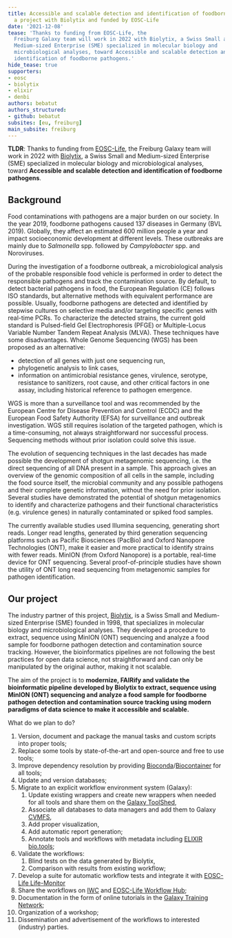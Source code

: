 ```yaml
---
title: Accessible and scalable detection and identification of foodborne pathogens,
  a project with Biolytix and funded by EOSC-Life
date: '2021-12-08'
tease: 'Thanks to funding from EOSC-Life, the
  Freiburg Galaxy team will work in 2022 with Biolytix, a Swiss Small and
  Medium-sized Enterprise (SME) specialized in molecular biology and
  microbiological analyses, toward Accessible and scalable detection and
  identification of foodborne pathogens.'
hide_tease: true
supporters:
- eosc
- biolytix
- elixir
- denbi
authors: bebatut
authors_structured:
- github: bebatut
subsites: [eu, freiburg]
main_subsite: freiburg
---
```


**TLDR**: Thanks to funding from [EOSC-Life](https://www.eosc-life.eu/), the
Freiburg Galaxy team will work in 2022 with
[Biolytix](https://www.biolytix.ch/en/), a Swiss Small and Medium-sized
Enterprise (SME) specialized in molecular biology and microbiological analyses,
toward **Accessible and scalable detection and identification of foodborne
pathogens**.

## Background

Food contaminations with pathogens are a major burden on our society. In the
year 2019, foodborne pathogens caused 137 diseases in Germany (BVL 2019).
Globally, they affect an estimated 600 million people a year and impact
socioeconomic development at different levels. These outbreaks are mainly due to
_Salmonella_ spp. followed by _Campylobacter_ spp. and Noroviruses.

During the investigation of a foodborne outbreak, a microbiological analysis of
the probable responsible food vehicle is performed in order to detect the
responsible pathogens and track the contamination source. By default, to detect
bacterial pathogens in food, the European Regulation (CE) follows ISO standards,
but alternative methods with equivalent performance are possible. Usually,
foodborne pathogens are detected and identified by stepwise cultures on
selective media and/or targeting specific genes with real-time PCRs. To
characterize the detected strains, the current gold standard is Pulsed-field Gel
Electrophoresis (PFGE) or Multiple-Locus Variable Number Tandem Repeat Analysis
(MLVA). These techniques have some disadvantages. Whole Genome Sequencing (WGS)
has been proposed as an alternative:

- detection of all genes with just one sequencing run,
- phylogenetic analysis to link cases,
- information on antimicrobial resistance genes, virulence, serotype, resistance
  to sanitizers, root cause, and other critical factors in one assay, including
  historical reference to pathogen emergence.

WGS is more than a surveillance tool and was recommended by the European Centre
for Disease Prevention and Control (ECDC) and the European Food Safety Authority
(EFSA) for surveillance and outbreak investigation. WGS still requires isolation
of the targeted pathogen, which is a time-consuming, not always straightforward
nor successful process. Sequencing methods without prior isolation could solve
this issue.

The evolution of sequencing techniques in the last decades has made possible the
development of shotgun metagenomic sequencing, i.e. the direct sequencing of all
DNA present in a sample. This approach gives an overview of the genomic
composition of all cells in the sample, including the food source itself, the
microbial community and any possible pathogens and their complete genetic
information, without the need for prior isolation. Several studies have
demonstrated the potential of shotgun metagenomics to identify and characterize
pathogens and their functional characteristics (e.g. virulence genes) in
naturally contaminated or spiked food samples.

The currently available studies used Illumina sequencing, generating short
reads. Longer read lengths, generated by third generation sequencing platforms
such as Pacific Biosciences (PacBio) and Oxford Nanopore Technologies (ONT),
make it easier and more practical to identify strains with fewer reads. MinION
(from Oxford Nanopore) is a portable, real-time device for ONT sequencing.
Several proof-of-principle studies have shown the utility of ONT long read
sequencing from metagenomic samples for pathogen identification.

## Our project

The industry partner of this project, [Biolytix](https://www.biolytix.ch/en/),
is a Swiss Small and Medium-sized Enterprise (SME) founded in 1998, that
specializes in molecular biology and microbiological analyses. They developed a
procedure to extract, sequence using MinION (ONT) sequencing and analyze a food
sample for foodborne pathogen detection and contamination source tracking.
However, the bioinformatics pipelines are not following the best practices for
open data science, not straightforward and can only be manipulated by the
original author, making it not scalable.

The aim of the project is to **modernize, FAIRify and validate the bioinformatic
pipeline developed by Biolytix to extract, sequence using MinION (ONT)
sequencing and analyze a food sample for foodborne pathogen detection and
contamination source tracking using modern paradigms of data science to make it
accessible and scalable.**

What do we plan to do?

1. Version, document and package the manual tasks and custom scripts into proper
   tools;
2. Replace some tools by state-of-the-art and open-source and free to use tools;
3. Improve dependency resolution by providing
   [Bioconda](https://bioconda.github.io/)/[Biocontainer](https://biocontainers.pro/)
   for all tools;
4. Update and version databases;
5. Migrate to an explicit workflow environment system (Galaxy):
   1. Update existing wrappers and create new wrappers when needed for all tools
      and share them on the [Galaxy ToolShed](https://toolshed.g2.bx.psu.edu/),
   2. Associate all databases to data managers and add them to Galaxy
      [CVMFS](https://cernvm.cern.ch/fs/),
   3. Add proper visualization,
   4. Add automatic report generation;
   5. Annotate tools and workflows with metadata including
      [ELIXIR bio.tools](https://bio.tools/);
6. Validate the workflows:
   1. Blind tests on the data generated by Biolytix,
   2. Comparison with results from existing workflow;
7. Develop a suite for automatic workflow tests and integrate it with
   [EOSC-Life Life-Monitor](https://lifemonitor.eu/)
8. Share the workflows on [IWC](https://github.com/galaxyproject/iwc) and
   [EOSC-Life Workflow Hub](https://workflowhub.eu/);
9. Documentation in the form of online tutorials in the
   [Galaxy Training Network](https://training.galaxyproject.org/);
10. Organization of a workshop;
11. Dissemination and advertisement of the workflows to interested (industry)
    parties.

